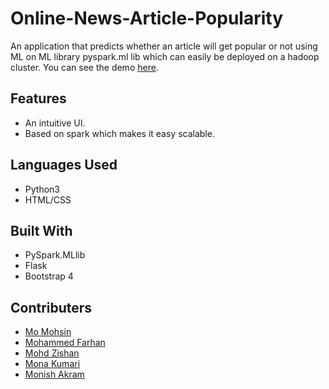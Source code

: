 # Online-News-Article-Popularity

An application that predicts whether an article will get popular or not using ML on ML library pyspark.ml lib which can easily be deployed on a hadoop cluster. You can see the demo [here](https://www.youtube.com/watch?v=585JM4HPkXY&feature=youtu.be/).



## Features

* An intuitive UI.
* Based on spark which makes it easy scalable.

## Languages Used
* Python3
* HTML/CSS

## Built With
* PySpark.MLlib
* Flask
* Bootstrap 4

## Contributers
* [Mo Mohsin](https://github.com/Mohsin2018)
* [Mohammed Farhan](https://github.com/lordfarhan40)
* [Mohd Zishan](https://github.com/mzishan8)
* [Mona Kumari](https://github.com/pansarimona02)
* [Monish Akram](https://github.com/Monishakram123)


